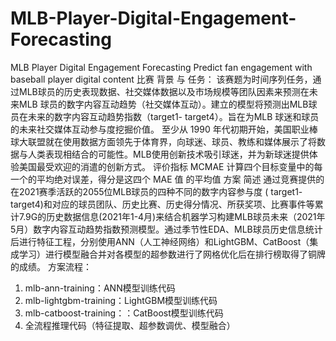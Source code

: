 # MLB-Player-Digital-Engagement-Forecasting
MLB Player Digital Engagement Forecasting Predict fan engagement with baseball player digital content
比赛
背景 与 任务：
该赛题为时间序列任务，通过MLB球员的历史表现数据、社交媒体数据以及市场规模等团队因素来预测在未来MLB 球员的数字内容互动趋势（社交媒体互动）。建立的模型将预测出MLB球员在未来的数字内容互动趋势指数（target1- target4）。旨在为MLB 球迷和球员的未来社交媒体互动参与度挖掘价值。 至少从 1990 年代初期开始，美国职业棒球大联盟就在使用数据方面领先于体育界，向球迷、球员、教练和媒体展示了将数据与人类表现相结合的可能性。MLB使用创新技术吸引球迷，并为新球迷提供体验美国最受欢迎的消遣的创新方式。
评价指标 MCMAE 计算四个目标变量中的每一个的平均绝对误差，得分是这四个 MAE 值
的平均值
方案
简述
通过竞赛提供的在2021赛季活跃的2055位MLB球员的四种不同的数字内容参与度 ( target1- target4)和对应的球员团队、历史比赛、历史得分情况、所获奖项、比赛事件等累计7.9G的历史数据信息(2021年1-4月)来结合机器学习构建MLB球员未来（2021年5月）数字内容互动趋势指数预测模型。通过季节性EDA、MLB球员历史信息统计后进行特征工程，分别使用ANN（人工神经网络）和LightGBM、CatBoost（集成学习）进行模型融合并对各模型的超参数进行了网格优化后在排行榜取得了铜牌的成绩。
方案流程：
1. mlb-ann-training：ANN模型训练代码
2. mlb-lightgbm-training：LightGBM模型训练代码
3. mlb-catboost-training：：CatBoost模型训练代码
4. 全流程推理代码（特征提取、超参数调优、模型融合）
